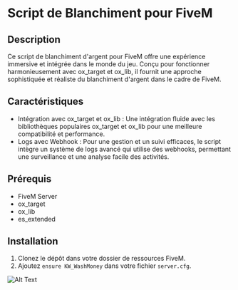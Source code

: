 # Script de Blanchiment pour FiveM

## Description
Ce script de blanchiment d'argent pour FiveM offre une expérience immersive et intégrée dans le monde du jeu. Conçu pour fonctionner harmonieusement avec ox_target et ox_lib, il fournit une approche sophistiquée et réaliste du blanchiment d'argent dans le cadre de FiveM.

## Caractéristiques
- Intégration avec ox_target et ox_lib : Une intégration fluide avec les bibliothèques populaires ox_target et ox_lib pour une meilleure compatibilité et performance.
- Logs avec Webhook : Pour une gestion et un suivi efficaces, le script intègre un système de logs avancé qui utilise des webhooks, permettant une surveillance et une analyse facile des activités.

## Prérequis
- FiveM Server
- ox_target
- ox_lib
- es_extended

## Installation
1. Clonez le dépôt dans votre dossier de ressources FiveM.
2. Ajoutez `ensure KW_WashMoney` dans votre fichier `server.cfg`.

![Alt Text](https://cdn.discordapp.com/attachments/1138482074504941669/1191916557530570863/code.png)
